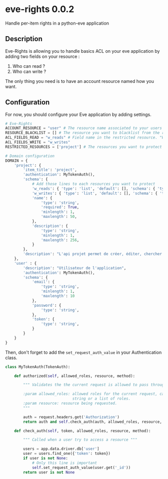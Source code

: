 # eve-rights 0.0.2

Handle per-item rights in a python-eve application

## Description

Eve-Rights is allowing you to handle basics ACL on your eve application by adding two fields on your resource :

1. Who can read ?
2. Who can write ?

The only thing you need is to have an account resource named how you want.

## Configuration

For now, you should configure your Eve application by adding settings.

```python
# Eve-Rights
ACCOUNT_RESOURCE = "user" # The resource name associated to your users
RESOURCE_BLACKLIST = [] # The resource you want to blacklist from the restriction
ACL_FIELDS_READ = "w_reads" # Field name in the restricted resource. "Who can read ?"
ACL_FIELDS_WRITE = "w_writes"
RESTRICTED_RESOURCES = ['project'] # The resources you want to protect

# Domain configuration
DOMAIN = {
    'project': {
        'item_title': 'project',
        'authentication': MyTokenAuth(),
        'schema': {
            # Add those lines to each resources you want to protect
            'w_reads': { 'type': 'list', 'default': [], 'schema': { 'type': 'objectid', 'data_relation': { 'resource': ACCOUNT_RESOURCE, 'field': '_id', }, } },
            'w_writes': { 'type': 'list', 'default': [], 'schema': { 'type': 'objectid', 'data_relation': { 'resource': ACCOUNT_RESOURCE, 'field': '_id', }, } },
            'name': {
                'type': 'string',
                'required': True,
                'minlength': 1,
                'maxlength': 50,
            },
            'description': {
                'type': 'string',
                'minlength': 1,
                'maxlength': 256,
            }
        },
        'description': "L'api projet permet de créer, éditer, chercher et supprimer un projet"
    },
    'user' : {
        'description': "Utilisateur de l'application",
        'authentication': MyTokenAuth(),
        'schema': {
            'email': {
                'type': 'string',
                'minlength': 1,
                'maxlength': 10
            },
            'password': {
                'type': 'string',
            },
            'token': {
                'type': 'string',
            }
        }
    }
}
```

Then, don't forget to add the `set_request_auth_value` in your Authentication class.

```python
class MyTokenAuth(TokenAuth):

    def authorized(self, allowed_roles, resource, method):

        """ Validates the the current request is allowed to pass through.

        :param allowed_roles: allowed roles for the current request, can be a
                              string or a list of roles.
        :param resource: resource being requested.
        """

        auth = request.headers.get('Authorization')
        return auth and self.check_auth(auth, allowed_roles, resource, method)

    def check_auth(self, token, allowed_roles, resource, method):

        """ Called when a user try to access a resource """

        users = app.data.driver.db['user']
        user = users.find_one({'token': token})
        if user is not None:
            # Only this line is important
            self.set_request_auth_value(user.get('_id'))
        return user is not None
```
